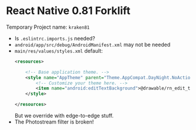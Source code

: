 React Native 0.81 Forklift
==========================

Temporary Project name: `kraken81`

* Is `.eslintrc.imports.js` needed?
* `android/app/src/debug/AndroidManifest.xml` may not be needed
*  `main/res/values/styles.xml` default:
    ```xml
    <resources>

        <!-- Base application theme. -->
        <style name="AppTheme" parent="Theme.AppCompat.DayNight.NoActionBar">
            <!-- Customize your theme here. -->
            <item name="android:editTextBackground">@drawable/rn_edit_text_material</item>
        </style>

    </resources>
    ```
    But we override with edge-to-edge stuff.
* The Photostream filter is broken!